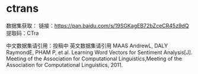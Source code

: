 # ctrans

数据集获取：
链接：https://pan.baidu.com/s/19SGKagEB72bZceCR45z9dQ 
提取码：CTra

中文数据集请引用：投稿中
英文数据集请引用 MAAS AndrewL, DALY RaymondE, PHAM P, et al. Learning Word Vectors for Sentiment Analysis[J]. Meeting of the Association for Computational Linguistics,Meeting of the Association for Computational Linguistics, 2011.
